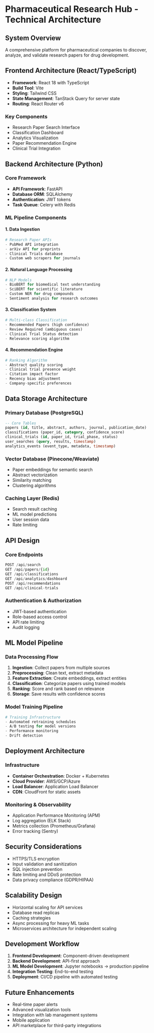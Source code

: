 # Pharmaceutical Research Hub - Technical Architecture

## System Overview
A comprehensive platform for pharmaceutical companies to discover, analyze, and validate research papers for drug development.

## Frontend Architecture (React/TypeScript)
- **Framework**: React 18 with TypeScript
- **Build Tool**: Vite
- **Styling**: Tailwind CSS
- **State Management**: TanStack Query for server state
- **Routing**: React Router v6

### Key Components
- Research Paper Search Interface
- Classification Dashboard
- Analytics Visualization
- Paper Recommendation Engine
- Clinical Trial Integration

## Backend Architecture (Python)

### Core Framework
- **API Framework**: FastAPI
- **Database ORM**: SQLAlchemy
- **Authentication**: JWT tokens
- **Task Queue**: Celery with Redis

### ML Pipeline Components

#### 1. Data Ingestion
```python
# Research Paper APIs
- PubMed API integration
- arXiv API for preprints
- Clinical Trials database
- Custom web scrapers for journals
```

#### 2. Natural Language Processing
```python
# NLP Models
- BioBERT for biomedical text understanding
- SciBERT for scientific literature
- Custom NER for drug compounds
- Sentiment analysis for research outcomes
```

#### 3. Classification System
```python
# Multi-class Classification
- Recommended Papers (high confidence)
- Review Required (ambiguous cases)
- Clinical Trial Status detection
- Relevance scoring algorithm
```

#### 4. Recommendation Engine
```python
# Ranking Algorithm
- Abstract quality scoring
- Clinical trial presence weight
- Citation impact factor
- Recency bias adjustment
- Company-specific preferences
```

## Data Storage Architecture

### Primary Database (PostgreSQL)
```sql
-- Core Tables
papers (id, title, abstract, authors, journal, publication_date)
classifications (paper_id, category, confidence_score)
clinical_trials (id, paper_id, trial_phase, status)
user_searches (query, results, timestamp)
analytics_events (event_type, metadata, timestamp)
```

### Vector Database (Pinecone/Weaviate)
- Paper embeddings for semantic search
- Abstract vectorization
- Similarity matching
- Clustering algorithms

### Caching Layer (Redis)
- Search result caching
- ML model predictions
- User session data
- Rate limiting

## API Design

### Core Endpoints
```python
POST /api/search
GET /api/papers/{id}
GET /api/classifications
GET /api/analytics/dashboard
POST /api/recommendations
GET /api/clinical-trials
```

### Authentication & Authorization
- JWT-based authentication
- Role-based access control
- API rate limiting
- Audit logging

## ML Model Pipeline

### Data Processing Flow
1. **Ingestion**: Collect papers from multiple sources
2. **Preprocessing**: Clean text, extract metadata
3. **Feature Extraction**: Create embeddings, extract entities
4. **Classification**: Categorize papers using trained models
5. **Ranking**: Score and rank based on relevance
6. **Storage**: Save results with confidence scores

### Model Training Pipeline
```python
# Training Infrastructure
- Automated retraining schedules
- A/B testing for model versions
- Performance monitoring
- Drift detection
```

## Deployment Architecture

### Infrastructure
- **Container Orchestration**: Docker + Kubernetes
- **Cloud Provider**: AWS/GCP/Azure
- **Load Balancer**: Application Load Balancer
- **CDN**: CloudFront for static assets

### Monitoring & Observability
- Application Performance Monitoring (APM)
- Log aggregation (ELK Stack)
- Metrics collection (Prometheus/Grafana)
- Error tracking (Sentry)

## Security Considerations
- HTTPS/TLS encryption
- Input validation and sanitization
- SQL injection prevention
- Rate limiting and DDoS protection
- Data privacy compliance (GDPR/HIPAA)

## Scalability Design
- Horizontal scaling for API services
- Database read replicas
- Caching strategies
- Async processing for heavy ML tasks
- Microservices architecture for independent scaling

## Development Workflow
1. **Frontend Development**: Component-driven development
2. **Backend Development**: API-first approach
3. **ML Model Development**: Jupyter notebooks → production pipeline
4. **Integration Testing**: End-to-end testing
5. **Deployment**: CI/CD pipeline with automated testing

## Future Enhancements
- Real-time paper alerts
- Advanced visualization tools
- Integration with lab management systems
- Mobile application
- API marketplace for third-party integrations